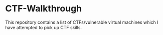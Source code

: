 # CTF-Walkthrough
This repository contains a list of CTFs/vulnerable virtual machines which I have attempted to pick up CTF skills.
